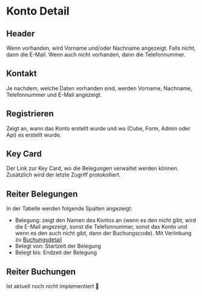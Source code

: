 # Konto Detail

<ImageCaption
    src="/konto-detail/grafik.png"
    alt="Übersicht Konto Detail"
    caption="Übersicht Konto Detail"
/>

## Header

Wenn vorhanden, wird Vorname und/oder Nachname angezeigt. Falls nicht, dann die E-Mail. Wenn auch nicht vorhanden, dann die Telefonnummer.

## Kontakt

Je nachdem, welche Daten vorhanden sind, werden Vorname, Nachname, Telefonnummer und E-Mail angezeigt.

## Registrieren

Zeigt an, wann das Konto erstellt wurde und wo (Cube, Form, Admin oder Api) es erstellt wurde.

## Key Card

Der Link zur Key Card, wo die Belegungen verwaltet werden können. Zusätzlich wird der letzte Zugriff protokolliert.

## Reiter Belegungen

In der Tabelle werden folgende Spalten angezeigt:

- Belegung: zeigt den Namen des Kontos an (wenn es den nicht gibt, wird die E-Mail angezeigt, sonst die Telefonnummer, sonst das Konto und wenn es den auch nicht gibt, dann der Buchungscode). Mit Verlinkung zu [Buchungsdetail](belegung%20detail.md)
- Belegt von: Startzeit der Belegung
- Belegt bis: Endzeit der Belegung

## Reiter Buchungen

Ist aktuell noch nicht implementiert 🙂